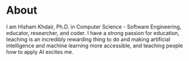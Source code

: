 # About

I am Hisham Khdair, Ph.D. in Computer Science - Software Engineering, educator, researcher, and coder. I have a strong passion for education, teaching is an incredibly rewarding thing to do and making artificial intelligence and machine learning more accessible, and teaching people how to apply AI excites me.

